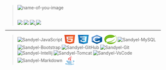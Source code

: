 > ![name-of-you-image](https://github-readme-stats.vercel.app/api/top-langs/?username=sandyel&theme=blue-green)
>  
> <div style= "diplay: inline_block"><br>
>   <a href = "https://www.twitch.tv/sandyelg"><img src="https://img.shields.io/badge/Twitch-9146FF?style=for-the-badge&logo=twitch&logoColor=white"></a>
>  <a href = "https://www.linkedin.com/in/sandyelgomes/"><img src="https://img.shields.io/badge/LinkedIn-0077B5?style=for-the-badge&logo=linkedin&logoColor=white"></a>
>   <a href = "https://www.instagram.com/sandyel_gomes/"><img src="https://img.shields.io/badge/Instagram-E4405F?style=for-the-badge&logo=instagram&logoColor=white">
>   <a href = "mailto:sandyelgomes@gmail.com"><img src="https://img.shields.io/badge/-Gmail-%23333?style=for-the-badge&logo=gmail&logoColor=white" target="_blank"></a>
 ---
>  <img align="center" alt="Sandyel-JavaScript" height="30" width="40" src="https://cdn.jsdelivr.net/gh/devicons/devicon/icons/javascript/javascript-original.svg">
>  <img align="center" alt="Sandyel-HTML" height="30" width="40" src="https://raw.githubusercontent.com/devicons/devicon/master/icons/html5/html5-original.svg">
>  <img align="center" alt="Sandyel-CSS" height="30" width="40" src="https://raw.githubusercontent.com/devicons/devicon/master/icons/css3/css3-original.svg">
>  <img align="center" alt="Sandyel-C" height="30" width="40" src="https://raw.githubusercontent.com/devicons/devicon/master/icons/c/c-original.svg"> 
>  <img align="center" alt="Sandyel-Spring" height="30" width="40" src="https://raw.githubusercontent.com/devicons/devicon/master/icons/spring/spring-original.svg"> 
>  <img align="center" alt="Sandyel-MySQL" height="30" width="40" src="https://cdn.jsdelivr.net/gh/devicons/devicon/icons/mysql/mysql-original.svg">
>  <img align="center" alt="Sandyel-Bootstrap" height="30" width="40" src="https://cdn.jsdelivr.net/gh/devicons/devicon/icons/bootstrap/bootstrap-original.svg">
>  <img align="center" alt="Sandyel-GitHub" height="30" width="40" src="https://cdn.jsdelivr.net/gh/devicons/devicon/icons/github/github-original.svg">
>  <img align="center" alt="Sandyel-Git" height="30" width="40" src="https://cdn.jsdelivr.net/gh/devicons/devicon/icons/git/git-original.svg">
>  <img align="center" alt="Sandyel-Intellij" height="30" width="40" src="https://cdn.jsdelivr.net/gh/devicons/devicon/icons/intellij/intellij-original.svg">
>  <img align="center" alt="Sandyel-Tomcat" height="30" width="40" src="https://cdn.jsdelivr.net/gh/devicons/devicon/icons/tomcat/tomcat-original.svg">
>  <img align="center" alt="Sandyel-VsCode" height="30" width="40" src="https://cdn.jsdelivr.net/gh/devicons/devicon/icons/vscode/vscode-original.svg">
>  <img align="center" alt="Sandyel-Markdown" height="30" width="40" src="https://cdn.jsdelivr.net/gh/devicons/devicon/icons/markdown/markdown-original.svg">
>  <img align="center" alt="Sandyel-JAVA" height="30" width="40" src="https://raw.githubusercontent.com/devicons/devicon/master/icons/java/java-original.svg">


  


 




















